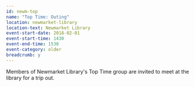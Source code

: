 ```yaml
---
id: newm-top
name: "Top Time: Outing"
location: newmarket-library
location-text: Newmarket Library
event-start-date: 2018-02-01
event-start-time: 1430
event-end-time: 1530
event-category: older
breadcrumb: y
---
```


Members of Newmarket Library's Top Time group are invited to meet at the library for a trip out.
